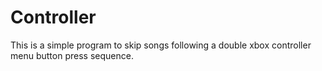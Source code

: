# Controller
This is a simple program to skip songs following a double xbox controller menu button press sequence.
